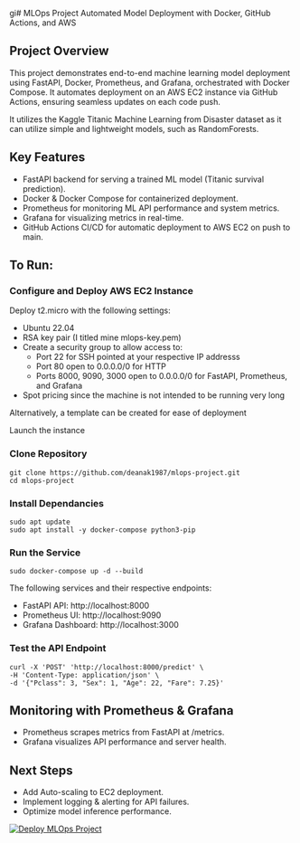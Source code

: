 gi# MLOps Project
Automated Model Deployment with Docker, GitHub Actions, and AWS
 ## Project Overview
This project demonstrates end-to-end machine learning model deployment using FastAPI, Docker, Prometheus, and Grafana, orchestrated with Docker Compose. It automates deployment on an AWS EC2 instance via GitHub Actions, ensuring seamless updates on each code push.

It utilizes the Kaggle Titanic Machine Learning from Disaster dataset as it can utilize simple and lightweight models, such as RandomForests.

## Key Features

* FastAPI backend for serving a trained ML model (Titanic survival prediction).
* Docker & Docker Compose for containerized deployment.
* Prometheus for monitoring ML API performance and system metrics.
* Grafana for visualizing metrics in real-time.
* GitHub Actions CI/CD for automatic deployment to AWS EC2 on push to main.

## To Run:
### Configure and Deploy AWS EC2 Instance
Deploy t2.micro with the following settings: 
* Ubuntu 22.04 
* RSA key pair (I titled mine mlops-key.pem)
* Create a security group to allow access to: 
  * Port 22 for SSH pointed at your respective IP addresss
  * Port 80 open to 0.0.0.0/0 for HTTP
  * Ports 8000, 9090, 3000 open to 0.0.0.0/0 for FastAPI, Prometheus, and Grafana
* Spot pricing since the machine is not intended to be running very long

Alternatively, a template can be created for ease of deployment

Launch the instance

### Clone Repository
```
git clone https://github.com/deanak1987/mlops-project.git
cd mlops-project
```

### Install Dependancies
```
sudo apt update
sudo apt install -y docker-compose python3-pip
```

### Run the Service
```
sudo docker-compose up -d --build
```
The following services and their respective endpoints:
* FastAPI API: http://localhost:8000
* Prometheus UI: http://localhost:9090
* Grafana Dashboard: http://localhost:3000

### Test the API Endpoint
```
curl -X 'POST' 'http://localhost:8000/predict' \
-H 'Content-Type: application/json' \
-d '{"Pclass": 3, "Sex": 1, "Age": 22, "Fare": 7.25}'
```

## Monitoring with Prometheus & Grafana
* Prometheus scrapes metrics from FastAPI at /metrics.
* Grafana visualizes API performance and server health.

## Next Steps

* Add Auto-scaling to EC2 deployment.
* Implement logging & alerting for API failures.
* Optimize model inference performance.

[![Deploy MLOps Project](https://github.com/deanak1987/mlops-project/actions/workflows/manual.yml/badge.svg)](https://github.com/deanak1987/mlops-project/actions/workflows/manual.yml)
